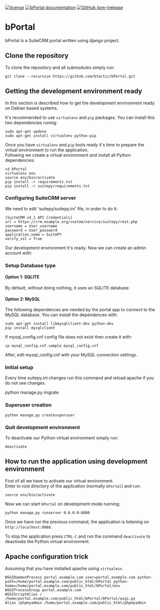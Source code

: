 [![license](https://img.shields.io/github/license/btactic/bPortal.svg?style=flat-square)](LICENSE)
[![bPortal documentation](https://img.shields.io/badge/docs-passing-brightgreen.svg?style=flat-square)](https://github.com/btactic/bPortal/tree/master/docs)
[![GitHub (pre-)release](https://img.shields.io/github/release/btactic/bPortal/all.svg?style=flat-square)](https://github.com/btactic/bPortal/releases/latest)


# bPortal
bPortal is a SuiteCRM portal written using django project.

## Clone the repository
To clone the repository and all submodules simply run:
```
git clone --recursive https://github.com/btactic/bPortal.git
```
## Getting the development environment ready
In this section is described how to get the development environment ready on Debian based systems.

It's recommended to use `virtualenv` and `pip` packages. You can install this two dependencies runnig:
```
sudo apt-get update
sudo apt-get install virtualenv python-pip
```

Once you have `virtualenv` and `pip` tools ready it's time to prepare the virtual environment to run the application.  
Following we create a virtual environment and install all Python dependencies:
```
cd bPortal
virtualenv env
source env/bin/activate
pip install -r requirements.txt
pip install -r suitepy/requirements.txt
```

### Configuring SuiteCRM server
We need to edit 'suitepy/suitepy.ini' file, in order to do it:
```
[SuiteCRM v4_1 API Credentials]
url = https://crm.example.org/custom/service/suitepy/rest.php
username = User_username
password = User_password
application_name = SuitePY
verify_ssl = True
```

Our development environment it's ready. Now we can create an admin account with:

### Setup Database type

#### Option 1: SQLITE
By default, without doing nothing, it uses an SQLITE database.
#### Option 2: MySQL

The following dependences are needed by the portal app to connect to the MySQL database. You can install the dependences with:

```
sudo apt-get install libmysqlclient-dev python-dev
pip install mysqlclient
```
If mysql_config.cnf config file does not exist then create it with:

```
cp mysql_config.cnf.sample mysql_config.cnf
```

After, edit mysql_config.cnf with your MySQL connection settings.


### Initial setup

Every time suitepy.ini changes run this command and reload apache if you do not see changes.

python manage.py migrate


### Superuser creation

```
python manage.py createsuperuser
```

### Quit development environment

To deactivate our Python virtual environment simply run:
```
deactivate
```



## How to run the application using development environment
First of all we have to activate our virtual environment.  
Enter to root directory of the application (normally `bPortal`) and run:
```
source env/bin/activate
```

Now we can start `bPortal` on development mode running:
```
python manage.py runserver 0.0.0.0:8080
```

Once we have run the previous command, the application is listening on `http://localhost:8080`.

To stop the application press `CTRL-C` and run the command `deactivate` to deactivate the Python virtual environment.

## Apache configuration trick

Assuming that you have installed apache using `virtualmin`.
```
WSGIDaemonProcess portal.example.com user=portal.example.com python-path=/home/portal.example.com/public_html/bPortal python-home=/home/portal.example.com/public_html/bPortal/env
WSGIProcessGroup portal.example.com
WSGIScriptAlias / /home/portal.example.com/public_html/bPortal/bPortal/wsgi.py
Alias /phpmyadmin /home/portal.example.com/public_html/phpmyadmin
```
